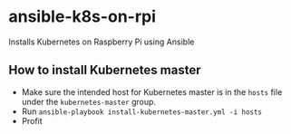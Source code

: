 # ansible-k8s-on-rpi
Installs Kubernetes on Raspberry Pi using Ansible

## How to install Kubernetes master 
* Make sure the intended host for Kubernetes master is in the `hosts` file under the `kubernetes-master` group.
* Run `ansible-playbook install-kubernetes-master.yml -i hosts`
* Profit
